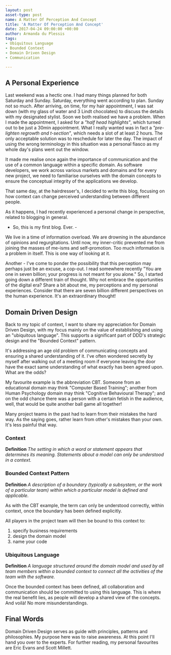 ```yaml
---
layout: post
asset-type: post
name: A Matter Of Perception And Concept
title: 'A Matter Of Perception And Concept'
date: 2017-04-24 09:00:00 +00:00
author: Armanda du Plessis
tags:
- Ubiquitous Language
- Bounded Context
- Domain Driven Design
- Communication

---
```


## A Personal Experience

Last weekend was a hectic one. I had many things planned for both Saturday and Sunday. Saturday, everything went according to plan. Sunday not so much. 
After arriving, on time, for my hair appointment, I was sat down (with my glass of water and 3 Lindt chocolates) to discuss the details with my designated stylist. 
Soon we both realised we have a problem. When I made the appointment, I asked for a *"half head highlights"*, which turned out to be just a 30min appointment. 
What I really wanted was in fact a *"pre-lighten regrowth and t-section"*, which needs a slot of at least 2 hours.
The only acceptable solution was to reschedule for later the day. The impact of using the wrong terminology in this situation was a personal fiasco as my whole day's plans went out the window. 

It made me realise once again the importance of communication and the use of a common language within a specific domain. 
As software developers, we work across various markets and domains and for every new project, we need to familiarise ourselves with the domain concepts to ensure the conceptual integrity of the applications we develop.

That same day, at the hairdresser's, I decided to write this blog, focusing on how context can change perceived understanding between different people. 

As it happens, I had recently experienced a personal change in perspective, related to blogging in general. 
- So, this is my first blog. Ever. -

We live in a time of information overload. We are drowning in the abundance of opinions and regurgitations. Until now, my inner-critic prevented me from joining the masses of me-isms and self-promotion. 
Too much information is a problem in itself. This is one way of looking at it.

Another - I've come to ponder the possibility that this perception may perhaps just be an excuse, a cop-out. I read somewhere recently "You are one in seven billion; your progress is not meant for you alone." 
So, I started going down a different train of thought. Why not embrace the opportunities of the digital era? Share a bit about me, my perceptions and my personal experiences. Consider that there are seven billion different perspectives on the human experience. 
It's an extraordinary thought!

## Domain Driven Design

Back to my topic of context, I want to share my appreciation for Domain Driven Design, with my focus mainly on the value of establishing and using an "ubiquitous language". This supports a significant part of DDD's strategic design and the "Bounded Context" pattern.
 
It's addressing an age old problem of communicating concepts and ensuring a shared understanding of it. I've often wondered secretly by myself after walking out of a meeting room if everyone leaving the door have the exact same understanding of what exactly has been agreed upon. What are the odds?

My favourite example is the abbreviation CBT. Someone from an educational domain may think "Computer Based Training"; another from Human Psychology domain may think "Cognitive Behavioural Therapy"; and on the odd chance there was a person with a certain fetish in the audience, well, that would be quite another ball game all together!

Many project teams in the past had to learn from their mistakes the hard way. As the saying goes, rather learn from other's mistakes than your own. It's less painful that way.

### Context

**Definition**
*The setting in which a word or statement appears that determines its meaning.
Statements about a model can only be understood in a context.*

### Bounded Context Pattern

**Definition**
*A description of a boundary (typically a subsystem, or the work of a particular team) within which a particular model is defined and applicable.*

As with the CBT example, the term can only be understood correctly, within context, once the boundary has been defined explicitly.

All players in the project team will then be bound to this context to:  
   1. specify business requirements  
   2. design the domain model  
   3. name your code  

### Ubiquitous Language

**Definition**
*A language structured around the domain model and used by all team members within a bounded context to connect all the activities of the team with the software.*

Once the bounded context has been defined, all collaboration and communication should be committed to using this language. 
This is where the real benefit lies, as people will develop a shared view of the concepts.
And voilà! No more misunderstandings.

## Final Words

Domain Driven Design serves as guide with principles, patterns and philosophies. My purpose here was to raise awareness. 
At this point I'll hand you over to the experts. For further reading, my personal favourites are Eric Evans and Scott Millett.
